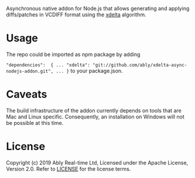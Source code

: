 Asynchronous native addon for Node.js that allows generating and applying diffs/patches in VCDIFF format using the [xdelta](https://github.com/jmacd/xdelta) algorithm.

# Usage

The repo could be imported as npm package by adding 

``
"dependencies":  {
  ...
  "xdelta": "git://github.com/ably/xdelta-async-nodejs-addon.git",
  ...
}
``
to your package.json.

# Caveats

The build infrastructure of the addon currently depends on tools that are Mac and Linux specific. Consequently, an installation on Windows will not be possible at this time.


# License

Copyright (c) 2019 Ably Real-time Ltd, Licensed under the Apache License, Version 2.0.  Refer to [LICENSE](LICENSE) for the license terms.

